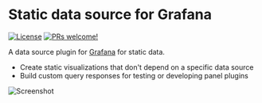 # Static data source for Grafana

[![License](https://img.shields.io/github/license/marcusolsson/grafana-static-datasource)](LICENSE)
[![PRs welcome!](https://img.shields.io/badge/PRs-welcome-brightgreen.svg)](#contribute)

A data source plugin for [Grafana](https://grafana.com) for static data.

- Create static visualizations that don't depend on a specific data source
- Build custom query responses for testing or developing panel plugins

![Screenshot](https://github.com/marcusolsson/grafana-static-datasource/raw/master/src/img/screenshot.png)

